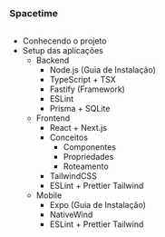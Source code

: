 ##
### Spacetime
##


- Conhecendo o projeto
- Setup das aplicações
    - Backend
        - Node.js (Guia de Instalação)
        - TypeScript + TSX
        - Fastify (Framework)
        - ESLint
        - Prisma + SQLite
    - Frontend
        - React + Next.js
        - Conceitos
            - Componentes
            - Propriedades
            - Roteamento
        - TailwindCSS
        - ESLint + Prettier Tailwind
    - Mobile
        - Expo (Guia de Instalação)
        - NativeWind
        - ESLint + Prettier Tailwind























